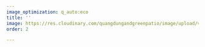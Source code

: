 ```yaml
---
image_optimization: q_auto:eco
title: ''
image: https://res.cloudinary.com/quangdungandgreenpatio/image/upload/v1576143071/posts/1_xywfi4.png
order: 2

---
```


